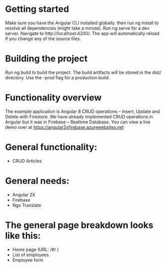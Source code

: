 # Getting started

Make sure you have the Angular CLI installed globally. then run ng install to resolve all dependencies (might take a minute).
Run ng serve for a dev server. Navigate to http://localhost:4200/. The app will automatically reload if you change any of the source files.

# Building the project

Run ng build to build the project. The build artifacts will be stored in the dist/ directory. Use the -prod flag for a production build.

# Functionality overview
The example application is Angular 8 CRUD operations – Insert, Update and Delete with Firestore. We have already implemented CRUD operations in Angular but it was in Firebase – Realtime Database. You can view a live demo over at https://angular2xfirebase.azurewebsites.net

# General functionality:

-	CRUD Articles

# General needs:

-	Angular 2X
-	Firebase
-	Ngx Translate

# The general page breakdown looks like this:

-	Home page (URL: /#/ )
-	List of employees
-	Employee form